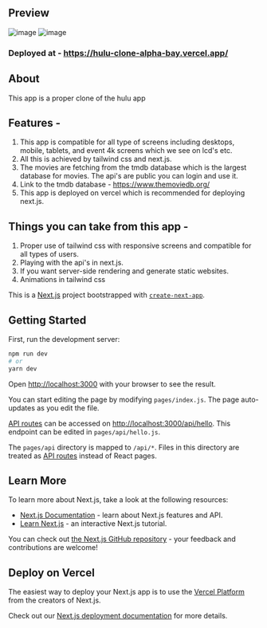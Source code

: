 ## Preview 

![image](https://user-images.githubusercontent.com/72314518/140185854-c6648278-b22b-4419-9b97-1500bc5da136.png) ![image](https://user-images.githubusercontent.com/72314518/140185882-3b7952db-d921-4f89-b6f2-4be779ed7e8a.png)




### Deployed at - https://hulu-clone-alpha-bay.vercel.app/

## About 

This app is a proper clone of the hulu app

## Features - 

1) This app is compatible for all type of screens including desktops, mobile, tablets, and event 4k screens which we see on lcd's etc.
2) All this is achieved by tailwind css and next.js.
3) The movies are fetching from the tmdb database which is the largest database for movies. The api's are public you can login and use it.
4) Link to the tmdb database - https://www.themoviedb.org/
5) This app is deployed on vercel which is recommended for deploying next.js.


## Things you can take from this app - 

1) Proper use of tailwind css with responsive screens and compatible for all types of users.
2) Playing with the api's in next.js.
3) If you want server-side rendering and generate static websites.
4) Animations in tailwind css

This is a [Next.js](https://nextjs.org/) project bootstrapped with [`create-next-app`](https://github.com/vercel/next.js/tree/canary/packages/create-next-app).

## Getting Started

First, run the development server:

```bash
npm run dev
# or
yarn dev
```

Open [http://localhost:3000](http://localhost:3000) with your browser to see the result.

You can start editing the page by modifying `pages/index.js`. The page auto-updates as you edit the file.

[API routes](https://nextjs.org/docs/api-routes/introduction) can be accessed on [http://localhost:3000/api/hello](http://localhost:3000/api/hello). This endpoint can be edited in `pages/api/hello.js`.

The `pages/api` directory is mapped to `/api/*`. Files in this directory are treated as [API routes](https://nextjs.org/docs/api-routes/introduction) instead of React pages.

## Learn More

To learn more about Next.js, take a look at the following resources:

- [Next.js Documentation](https://nextjs.org/docs) - learn about Next.js features and API.
- [Learn Next.js](https://nextjs.org/learn) - an interactive Next.js tutorial.

You can check out [the Next.js GitHub repository](https://github.com/vercel/next.js/) - your feedback and contributions are welcome!

## Deploy on Vercel

The easiest way to deploy your Next.js app is to use the [Vercel Platform](https://vercel.com/new?utm_medium=default-template&filter=next.js&utm_source=create-next-app&utm_campaign=create-next-app-readme) from the creators of Next.js.

Check out our [Next.js deployment documentation](https://nextjs.org/docs/deployment) for more details.
